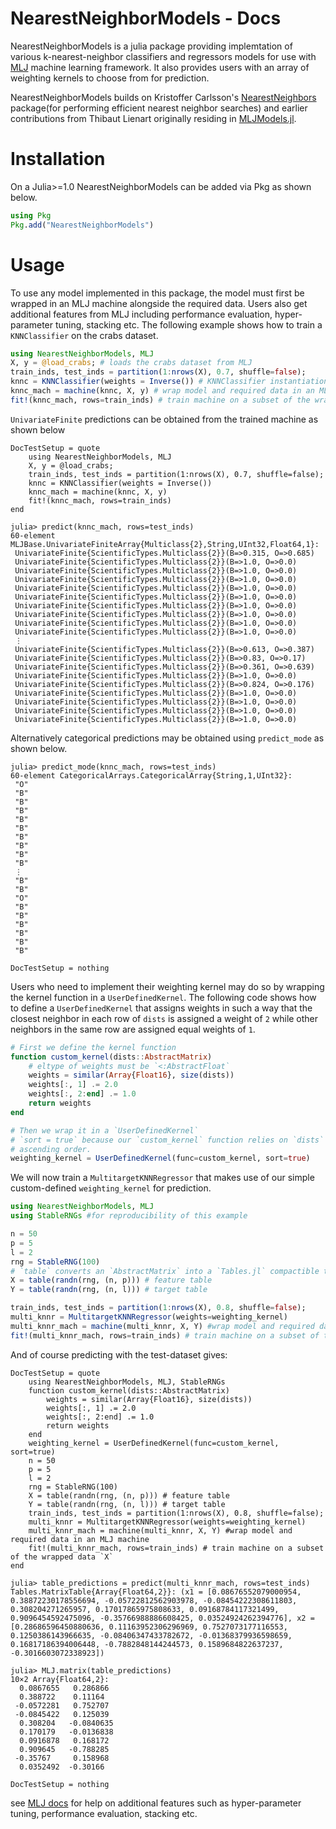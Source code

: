 # NearestNeighborModels - Docs

NearestNeighborModels is a julia package providing implemtation of various 
k-nearest-neighbor classifiers and regressors models for use with 
[MLJ](https://alan-turing-institute.github.io/MLJ.jl/dev/) machine learning 
framework. It also provides users with an array of weighting kernels to choose 
from for prediction.

NearestNeighborModels builds on Kristoffer Carlsson's 
[NearestNeighbors](https://github.com/KristofferC/NearestNeighbors.jl) package(for 
performing efficient nearest neighbor searches) and earlier contributions from Thibaut 
Lienart originally residing in 
[MLJModels.jl](https://github.com/alan-turing-institute/MLJModels.jl/blob/98618d7be53f72054de284fa1796c5292d9071bb/src/NearestNeighbors.jl#L1).


# Installation

On a Julia>=1.0 NearestNeighborModels can be added via Pkg
as shown below.

```julia
using Pkg
Pkg.add("NearestNeighborModels") 
```

# Usage

To use any model implemented in this package, the model must first be wrapped in an MLJ 
machine alongside the required data. Users also get additional features from MLJ including 
performance evaluation, hyper-parameter tuning, stacking etc.
The following example shows how to train a `KNNClassifier` on the crabs dataset.

```julia
using NearestNeighborModels, MLJ
X, y = @load_crabs; # loads the crabs dataset from MLJ
train_inds, test_inds = partition(1:nrows(X), 0.7, shuffle=false);
knnc = KNNClassifier(weights = Inverse()) # KNNClassifier instantiation
knnc_mach = machine(knnc, X, y) # wrap model and required data in an MLJ machine
fit!(knnc_mach, rows=train_inds) # train machine on a subset of the wrapped data `X`
```
`UnivariateFinite` predictions can be obtained from the trained machine as shown below
```@meta
DocTestSetup = quote
    using NearestNeighborModels, MLJ
    X, y = @load_crabs;
    train_inds, test_inds = partition(1:nrows(X), 0.7, shuffle=false);
    knnc = KNNClassifier(weights = Inverse())
    knnc_mach = machine(knnc, X, y)
    fit!(knnc_mach, rows=train_inds)
end
```
```jldoctest ex1
julia> predict(knnc_mach, rows=test_inds)
60-element MLJBase.UnivariateFiniteArray{Multiclass{2},String,UInt32,Float64,1}:
 UnivariateFinite{ScientificTypes.Multiclass{2}}(B=>0.315, O=>0.685)
 UnivariateFinite{ScientificTypes.Multiclass{2}}(B=>1.0, O=>0.0)
 UnivariateFinite{ScientificTypes.Multiclass{2}}(B=>1.0, O=>0.0)
 UnivariateFinite{ScientificTypes.Multiclass{2}}(B=>1.0, O=>0.0)
 UnivariateFinite{ScientificTypes.Multiclass{2}}(B=>1.0, O=>0.0)
 UnivariateFinite{ScientificTypes.Multiclass{2}}(B=>1.0, O=>0.0)
 UnivariateFinite{ScientificTypes.Multiclass{2}}(B=>1.0, O=>0.0)
 UnivariateFinite{ScientificTypes.Multiclass{2}}(B=>1.0, O=>0.0)
 UnivariateFinite{ScientificTypes.Multiclass{2}}(B=>1.0, O=>0.0)
 UnivariateFinite{ScientificTypes.Multiclass{2}}(B=>1.0, O=>0.0)
 ⋮
 UnivariateFinite{ScientificTypes.Multiclass{2}}(B=>0.613, O=>0.387)
 UnivariateFinite{ScientificTypes.Multiclass{2}}(B=>0.83, O=>0.17)
 UnivariateFinite{ScientificTypes.Multiclass{2}}(B=>0.361, O=>0.639)
 UnivariateFinite{ScientificTypes.Multiclass{2}}(B=>1.0, O=>0.0)
 UnivariateFinite{ScientificTypes.Multiclass{2}}(B=>0.824, O=>0.176)
 UnivariateFinite{ScientificTypes.Multiclass{2}}(B=>1.0, O=>0.0)
 UnivariateFinite{ScientificTypes.Multiclass{2}}(B=>1.0, O=>0.0)
 UnivariateFinite{ScientificTypes.Multiclass{2}}(B=>1.0, O=>0.0)
 UnivariateFinite{ScientificTypes.Multiclass{2}}(B=>1.0, O=>0.0)
```
Alternatively categorical predictions may be obtained using `predict_mode` as shown below.
```jldoctest ex1
julia> predict_mode(knnc_mach, rows=test_inds)
60-element CategoricalArrays.CategoricalArray{String,1,UInt32}:
 "O"
 "B"
 "B"
 "B"
 "B"
 "B"
 "B"
 "B"
 "B"
 "B"
 ⋮
 "B"
 "B"
 "O"
 "B"
 "B"
 "B"
 "B"
 "B"
 "B"

```
```@meta
DocTestSetup = nothing
```

Users who need to implement their weighting kernel may do so by wrapping the kernel function in a `UserDefinedKernel`. The following code shows how to define a `UserDefinedKernel` that assigns weights in such a way that the closest neighbor in each row of `dists` is assigned a weight of `2` while other neighbors in the same row are assigned equal weights of `1`.
```julia
# First we define the kernel function
function custom_kernel(dists::AbstractMatrix)
    # eltype of weights must be `<:AbstractFloat`
    weights = similar(Array{Float16}, size(dists))
    weights[:, 1] .= 2.0
    weights[:, 2:end] .= 1.0
    return weights
end

# Then we wrap it in a `UserDefinedKernel`
# `sort = true` because our `custom_kernel` function relies on `dists` being sorted in 
# ascending order.
weighting_kernel = UserDefinedKernel(func=custom_kernel, sort=true)
```
We will now train a `MultitargetKNNRegressor` that makes use of our simple custom-defined 
`weighting_kernel` for prediction.
```julia
using NearestNeighborModels, MLJ
using StableRNGs #for reproducibility of this example

n = 50
p = 5
l = 2
rng = StableRNG(100)
# `table` converts an `AbstractMatrix` into a `Tables.jl` compactible table
X = table(randn(rng, (n, p))) # feature table
Y = table(randn(rng, (n, l))) # target table

train_inds, test_inds = partition(1:nrows(X), 0.8, shuffle=false);
multi_knnr = MultitargetKNNRegressor(weights=weighting_kernel)
multi_knnr_mach = machine(multi_knnr, X, Y) #wrap model and required data in an MLJ machine
fit!(multi_knnr_mach, rows=train_inds) # train machine on a subset of the wrapped data `X`
```
And of course predicting with the test-dataset gives:
```@meta
DocTestSetup = quote
    using NearestNeighborModels, MLJ, StableRNGs
    function custom_kernel(dists::AbstractMatrix)
        weights = similar(Array{Float16}, size(dists))
        weights[:, 1] .= 2.0
        weights[:, 2:end] .= 1.0
        return weights
    end
    weighting_kernel = UserDefinedKernel(func=custom_kernel, sort=true)
    n = 50
    p = 5
    l = 2
    rng = StableRNG(100)
    X = table(randn(rng, (n, p))) # feature table
    Y = table(randn(rng, (n, l))) # target table
    train_inds, test_inds = partition(1:nrows(X), 0.8, shuffle=false);
    multi_knnr = MultitargetKNNRegressor(weights=weighting_kernel)
    multi_knnr_mach = machine(multi_knnr, X, Y) #wrap model and required data in an MLJ machine
    fit!(multi_knnr_mach, rows=train_inds) # train machine on a subset of the wrapped data `X`
end
```
```jldoctest
julia> table_predictions = predict(multi_knnr_mach, rows=test_inds)
Tables.MatrixTable{Array{Float64,2}}: (x1 = [0.08676552079000954, 0.38872230178556694, -0.05722812562903978, -0.08454222308611803, 0.308204271265957, 0.17017865975808633, 0.09168784117321499, 0.9096454592475096, -0.35766988886608425, 0.03524924262394776], x2 = [0.28686596450880636, 0.11163952306296969, 0.7527073177116553, 0.1250386143966635, -0.08406347433782672, -0.01368379936598659, 0.16817186394006448, -0.7882848144244573, 0.1589684822637237, -0.3016603072338923])

julia> MLJ.matrix(table_predictions)
10×2 Array{Float64,2}:
  0.0867655   0.286866
  0.388722    0.11164
 -0.0572281   0.752707
 -0.0845422   0.125039
  0.308204   -0.0840635
  0.170179   -0.0136838
  0.0916878   0.168172
  0.909645   -0.788285
 -0.35767     0.158968
  0.0352492  -0.30166
```
```@meta
DocTestSetup = nothing
```
see [MLJ docs](https://alan-turing-institute.github.io/MLJ.jl/dev/) for help on additional 
features such as hyper-parameter tuning, performance evaluation, stacking etc.